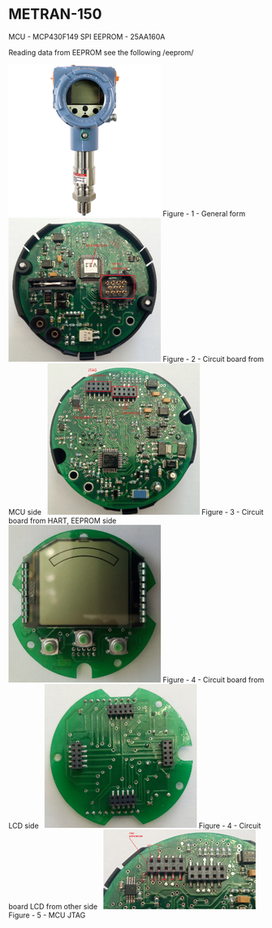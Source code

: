 # METRAN-150

MCU - MCP430F149
SPI EEPROM - 25AA160A

Reading data from EEPROM see the following /eeprom/

<img src="images/metran-150.png" width="300" >
Figure - 1 - General form
&nbsp;

<img src="images/metran150_mcu.png" width="300" >
Figure - 2 - Circuit board from MCU side
&nbsp;

<img src="images/metran150_eeprom_hart.png" width="300" >
Figure - 3 - Circuit board from HART, EEPROM side 
&nbsp;

<img src="images/metran150_lcd_top.jpg" width="300" >
Figure - 4 - Circuit board from LCD side 
&nbsp;

<img src="images/metran150_lcd_bottom.jpg" width="300" >
Figure - 4 - Circuit board LCD from other side 
&nbsp;

<img src="images/metran150_mcu_jtag.png" width="300" >
Figure - 5 - MCU JTAG 
&nbsp;
